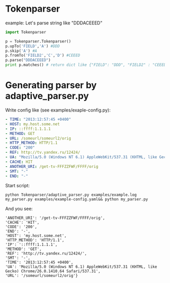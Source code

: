 # Tokenparser

example: Let's parse string like "DDDACEEED"

```python
import Tokenparser

p = Tokenparser.Tokenparser()
p.upTo('FIELD','A') #DDD
p.skip('A') #A
p.fromTo('FIELD2','C','D') #CEEED
p.parse("DDDACEEED")
print p.matches() # return dict like {"FIELD": "DDD", "FIELD2" : "CEEED"}
```

# Generating parser by adaptive_parser.py

Write config like (see examples/exaple-config.py):
```yaml
- TIME: "2013:12:57:45 +0400"
- HOST: my.host.some.net
- IP: ::ffff:1.1.1.1
- METHOD: GET
- URL: /someurl/someurl2/orig
- HTTP_METHOD: HTTP/1.1
- CODE: "200"
- REF: http://tv.yandex.ru/12424/
- UA: "Mozilla/5.0 (Windows NT 6.1) AppleWebKit/537.31 (KHTML, like Gecko) Chrome/26.0.1410.64 Safari/537.31"
- CACHE: HIT
- ANOTHER_URI: /get-tv-FFFZZFWF/FFFF/orig
- SMT: "-"
- END: "-"
```

Start script:
```
python Tokenparser/adaptive_parser.py examples/example.log my_parser.py examples/example-config.yaml&& python my_parser.py
```
And you see:
```
'ANOTHER_URI': '/get-tv-FFFZZFWF/FFFF/orig',
'CACHE': 'HIT',
'CODE': '200',
'END': '-',
'HOST': 'my.host.some.net',
'HTTP_METHOD': 'HTTP/1.1',
'IP': '::ffff:1.1.1.1',
'METHOD': 'GET',
'REF': 'http://tv.yandex.ru/12424/',
'SMT': '-',
'TIME': '2013:12:57:45 +0400',
'UA': 'Mozilla/5.0 (Windows NT 6.1) AppleWebKit/537.31 (KHTML, like Gecko) Chrome/26.0.1410.64 Safari/537.31',
'URL': '/someurl/someurl2/orig'}
```
